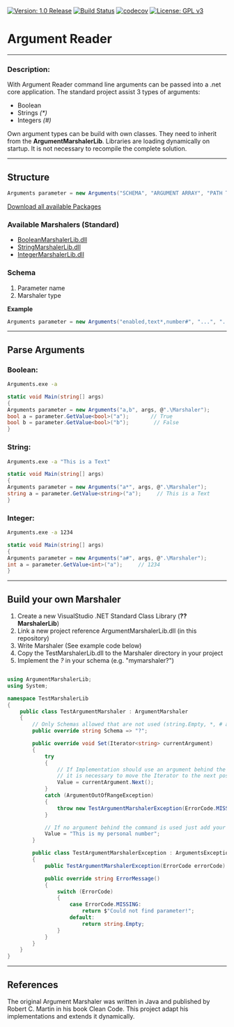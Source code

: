 [![Version: 1.0 Release](https://img.shields.io/badge/Version-1.0%20Release-green.svg)](https://github.com/0x776d) [![Build Status](https://travis-ci.org/0x776d/argumentreader.svg?branch=master)](https://travis-ci.org/0x776d/argumentreader) [![codecov](https://codecov.io/gh/0x776d/argumentreader/branch/master/graph/badge.svg)](https://codecov.io/gh/0x776d/argumentreader) [![License: GPL v3](https://img.shields.io/badge/License-GPL%20v3-blue.svg)](https://www.gnu.org/licenses/gpl-3.0)

# Argument Reader
---

### Description:

With Argument Reader command line arguments can be passed into a .net core application. The standard project assist 3 types of arguments:

* Boolean
* Strings *(\*)*
* Integers *(#)*

Own argument types can be build with own classes. They need to inherit from the **ArgumentMarshalerLib**. Libraries are loading dynamically on startup. It is not necessary to recompile the complete solution.

---

## Structure

``` csharp
Arguments parameter = new Arguments("SCHEMA", "ARGUMENT ARRAY", "PATH TO MARSHALER LIBRARIES");
```

[Download all available Packages](https://github.com/0x776d/argumentreader/releases/latest/download/ArgumentReader.zip)

### Available Marshalers (Standard)

* [BooleanMarshalerLib.dll](https://github.com/0x776d/argumentreader/releases/latest/download/BooleanMarshalerLib.dll)
* [StringMarshalerLib.dll](https://github.com/0x776d/argumentreader/releases/latest/download/StringMarshalerLib.dll)
* [IntegerMarshalerLib.dll](https://github.com/0x776d/argumentreader/releases/latest/download/IntegerMarshalerLib.dll)

### Schema

1. Parameter name
1. Marshaler type

**Example**

``` csharp
Arguments parameter = new Arguments("enabled,text*,number#", "...", "...");
```

---

## Parse Arguments

### Boolean:

``` bash
Arguments.exe -a
```

``` csharp
static void Main(string[] args)
{
Arguments parameter = new Arguments("a,b", args, @".\Marshaler");
bool a = parameter.GetValue<bool>("a");       // True
bool b = parameter.GetValue<bool>("b");        // False
}
```

### String:

``` bash
Arguments.exe -a "This is a Text"
```

``` csharp
static void Main(string[] args)
{
Arguments parameter = new Arguments("a*", args, @".\Marshaler");
string a = parameter.GetValue<string>("a");     // This is a Text
}
```

### Integer:

``` bash
Arguments.exe -a 1234
```

``` csharp
static void Main(string[] args)
{
Arguments parameter = new Arguments("a#", args, @".\Marshaler");
int a = parameter.GetValue<int>("a");     // 1234
}
```
---

## Build your own Marshaler

1. Create a new VisualStudio .NET Standard Class Library (**??MarshalerLib**)
1. Link a new project reference ArgumentMarshalerLib.dll (in this repository)
1. Write Marshaler (See example code below)
1. Copy the TestMarshalerLib.dll to the Marshaler directory in your project
1. Implement the *?* in your schema (e.g. "mymarshaler?")

``` csharp

using ArgumentMarshalerLib;
using System;

namespace TestMarshalerLib
{
    public class TestArgumentMarshaler : ArgumentMarshaler
    {
        // Only Schemas allowed that are not used (string.Empty, *, # are already used from standard marshalers)
        public override string Schema => "?";

        public override void Set(Iterator<string> currentArgument)
        {
            try
            {
                // If Implementation should use an argument behind the command (e.g. -a "??")
                // it is necessary to move the Iterator to the next position
                Value = currentArgument.Next();
            }
            catch (ArgumentOutOfRangeException)
            {
                throw new TestArgumentMarshalerException(ErrorCode.MISSING);
            }

            // If no argument behind the command is used just add your value
            Value = "This is my personal number";
        }

        public class TestArgumentMarshalerException : ArgumentsException
        {
            public TestArgumentMarshalerException(ErrorCode errorCode) : base(errorCode) { }

            public override string ErrorMessage()
            {
                switch (ErrorCode)
                {
                    case ErrorCode.MISSING:
                        return $"Could not find parameter!";
                    default:
                        return string.Empty;
                }
            }
        }
    }
}

```

---

## References

The original Argument Marshaler was written in Java and published by Robert C. Martin in his book Clean Code. This project adapt his implementations and extends it dynamically.